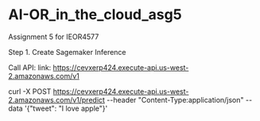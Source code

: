 # AI-OR_in_the_cloud_asg5
Assignment 5 for IEOR4577

Step 1. Create Sagemaker Inference


Call API:
link:  https://cevxerp424.execute-api.us-west-2.amazonaws.com/v1 

curl -X POST https://cevxerp424.execute-api.us-west-2.amazonaws.com/v1/predict --header "Content-Type:application/json" --data '{"tweet": "I love apple"}'
